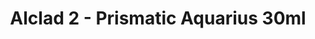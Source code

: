 ---
layout: product
title: "Alclad 2 - Prismatic Aquarius 30ml"
price: "TBA" 
desc: "Metalizer boja"
img_path: "/assets/img/ALC206.webp"
brand: "N/A"
available: false
special_offer: false
new: false
soon: false
cat: "040000"
subcat: "040300"
subsubcat: "0N/A"
sifra: "ALC206"
popular: false
spec: false
---